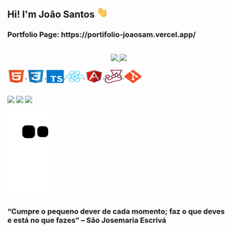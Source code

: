 ## Hi! I'm João Santos <img src="assets/hi.gif" height="25em">
<h3>Portfolio Page: https://portifolio-joaosam.vercel.app/ </h3>
<br>
<div align="center">
  <a href="https://github.com/Joaosam">
  <img height="180em" src="https://github-readme-stats.vercel.app/api?username=Joaosam&show_icons=true&theme=nord&include_all_commits=true&count_private=true"/>
  <img height="180em" src="https://github-readme-stats.vercel.app/api/top-langs/?username=Joaosam&layout=compact&langs_count=7&theme=nord"/>
</div>
  <div style="display: inline_block"><br>
    <img align="center" alt="icon-HTML" height="30" width="40" src="https://raw.githubusercontent.com/devicons/devicon/master/icons/html5/html5-original.svg">
    <img align="center" alt="icon-CSS" height="30" width="40" src="https://raw.githubusercontent.com/devicons/devicon/master/icons/css3/css3-original.svg">
    <img align="center" alt="icon-Ts" height="30" width="40" src="https://raw.githubusercontent.com/devicons/devicon/master/icons/typescript/typescript-original.svg">
    <img align="center" alt="icon-React" height="30" width="40" src="https://raw.githubusercontent.com/devicons/devicon/master/icons/react/react-original.svg"> 
    <img align="center" alt="icon-Angular" height="30" width="40" src="https://github.com/devicons/devicon/blob/master/icons/angularjs/angularjs-original.svg"> 
    <img align="center" alt="icon-Jest" height="30" width="40" src="https://github.com/devicons/devicon/blob/master/icons/jest/jest-plain.svg">
    <img align="center" alt="icon-Git" height="30" width="40" src="https://github.com/devicons/devicon/blob/master/icons/git/git-original.svg">
    
    
</div>

 ##

  
  <div> 
  <a href="https://www.instagram.com/jpms_jp" target="_blank"><img src="https://img.shields.io/badge/Instagram-E4405F?style=for-the-badge&logo=instagram&logoColor=white" target="_blank"></a>
  <a href = "mailto:joao99.jp@gmail.com"><img src="https://img.shields.io/badge/Gmail-D14836?style=for-the-badge&logo=gmail&logoColor=white" target="_blank"></a>
  <a href="https://www.linkedin.com/in/jo%C3%A3o-pedro-mendes-dos-santos-3b7b3a121/" target="_blank"><img src="https://img.shields.io/badge/LinkedIn-0077B5?style=for-the-badge&logo=linkedin&logoColor=white" target="_blank"></a> 
 
  ![Snake animation](https://github.com/Joaosam/Joaosam/blob/output/github-contribution-grid-snake.svg)
  <h3> “Cumpre o pequeno dever de cada momento; faz o que deves e está no que fazes” – São Josemaria Escrivá </h3>
 
</div>
